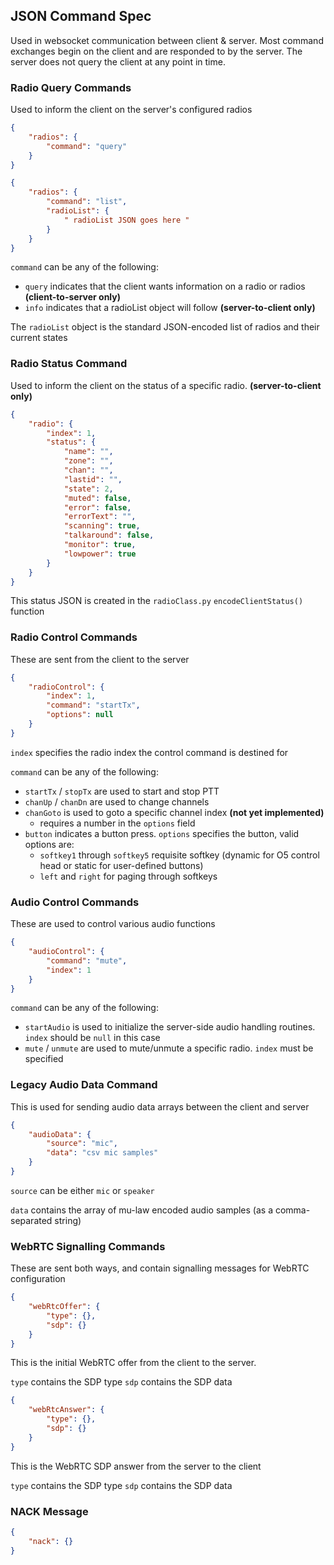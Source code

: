 ## JSON Command Spec

Used in websocket communication between client & server. Most command exchanges begin on the client and are responded to by the server. The server does not query the client at any point in time.

### Radio Query Commands

Used to inform the client on the server's configured radios

```json
{
    "radios": {
        "command": "query"
    }
}
```

```json
{
    "radios": {
        "command": "list",
        "radioList": {
            " radioList JSON goes here "
        }
    }
}
```

`command` can be any of the following:
- `query` indicates that the client wants information on a radio or radios **(client-to-server only)**
- `info` indicates that a radioList object will follow **(server-to-client only)**

The `radioList` object is the standard JSON-encoded list of radios and their current states

### Radio Status Command

Used to inform the client on the status of a specific radio. **(server-to-client only)**

```json
{
    "radio": {
        "index": 1,
        "status": {
            "name": "",
            "zone": "",
            "chan": "",
            "lastid": "",
            "state": 2,
            "muted": false,
            "error": false,
            "errorText": "",
            "scanning": true,
            "talkaround": false,
            "monitor": true,
            "lowpower": true
        }
    }
}
```

This status JSON is created in the `radioClass.py` `encodeClientStatus()` function

### Radio Control Commands

These are sent from the client to the server

```json
{
    "radioControl": {
        "index": 1,
        "command": "startTx",
        "options": null
    }
}
```

`index` specifies the radio index the control command is destined for

`command` can be any of the following:
- `startTx` / `stopTx` are used to start and stop PTT
- `chanUp` / `chanDn` are used to change channels
- `chanGoto` is used to goto a specific channel index **(not yet implemented)**
   - requires a number in the `options` field
- `button` indicates a button press. `options` specifies the button, valid options are:
   - `softkey1` through `softkey5` requisite softkey (dynamic for O5 control head or static for user-defined buttons)
   - `left` and `right` for paging through softkeys

### Audio Control Commands

These are used to control various audio functions

```json
{
    "audioControl": {
        "command": "mute",
        "index": 1
    }
}
```

`command` can be any of the following:
 - `startAudio` is used to initialize the server-side audio handling routines. `index` should be `null` in this case
 - `mute` / `unmute` are used to mute/unmute a specific radio. `index` must be specified
 

### Legacy Audio Data Command

This is used for sending audio data arrays between the client and server

```json
{
    "audioData": {
        "source": "mic",
        "data": "csv mic samples"
    }
}
```

`source` can be either `mic` or `speaker`

`data` contains the array of mu-law encoded audio samples (as a comma-separated string)

### WebRTC Signalling Commands

These are sent both ways, and contain signalling messages for WebRTC configuration

```json
{
    "webRtcOffer": {
        "type": {},
        "sdp": {}
    }
}
```

This is the initial WebRTC offer from the client to the server.

`type` contains the SDP type
`sdp` contains the SDP data

```json
{
    "webRtcAnswer": {
        "type": {},
        "sdp": {}
    }
}
```

This is the WebRTC SDP answer from the server to the client

`type` contains the SDP type
`sdp` contains the SDP data

### NACK Message

```json
{
    "nack": {}
}
```